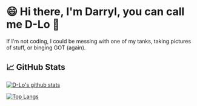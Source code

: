 # 😄 Hi there, I'm Darryl, you can call me D-Lo 👋

 If I'm not coding, I could be messing with one of my tanks, taking pictures of stuff, or binging GOT (again).

## 📈 GitHub Stats
[![D-Lo's github stats](https://github-readme-stats.vercel.app/api?username=dmlcn6&layout=compact&count_private=true)](https://github.com/dmlcn6/github-readme-stats)

[![Top Langs](https://github-readme-stats.vercel.app/api/top-langs/?username=dmlcn6&layout=compact&langs_count=8)](https://github.com/dmlcn6/github-readme-stats)

<!--
**dmlcn6/dmlcn6** is a ✨ _special_ ✨ repository because its `README.md` (this file) appears on your GitHub profile.

Here are some ideas to get you started:

- 🔭 I’m currently working on ...
- 🌱 I’m currently learning ...
- 👯 I’m looking to collaborate on ...
- 🤔 I’m looking for help with ...
- 💬 Ask me about ...
- 📫 How to reach me: ...
- 😄 Pronouns: ...
- ⚡ Fun fact: ...
-->
